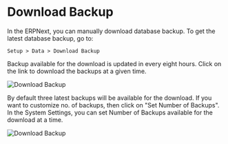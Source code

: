 # Download Backup

In the ERPNext, you can manually download database backup. To get the latest database backup, go to:

`Setup > Data > Download Backup`

Backup available for the download is updated in every eight hours. Click on the link to download the backups at a given time.

<img class="screenshot" alt="Download Backup" src="/assets/erpnext_docs/assets/img/articles/download-backup-1.png">

By default three latest backups will be available for the download. If you want to customize no. of backups, then click on "Set Number of Backups". In the System Settings, you can set Number of Backups available for the download at a time.

<img class="screenshot" alt="Download Backup" src="/assets/erpnext_docs/assets/img/articles/download-backup-2.gif">